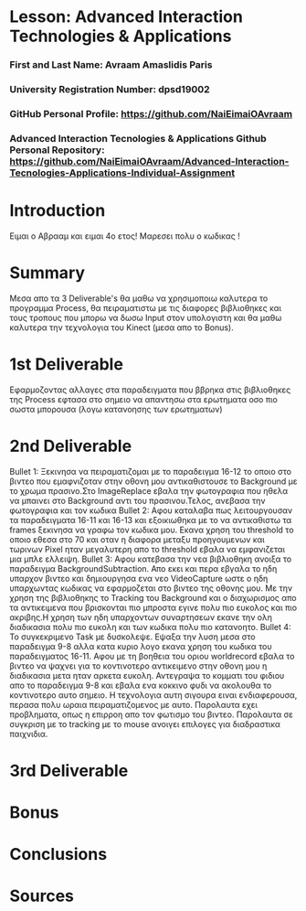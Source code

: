# Lesson: Advanced Interaction Technologies & Applications

### First and Last Name: Avraam Amaslidis Paris
### University Registration Number: dpsd19002
### GitHub Personal Profile: https://github.com/NaiEimaiOAvraam
### Advanced Interaction Tecnologies & Applications Github Personal Repository: https://github.com/NaiEimaiOAvraam/Advanced-Interaction-Tecnologies-Applications-Individual-Assignment

# Introduction
Ειμαι ο Αβρααμ και ειμαι 4ο ετος! 
Μαρεσει πολυ ο κωδικας !
# Summary
Μεσα απο τα 3 Deliverable's θα μαθω να χρησιμοποιω καλυτερα το προγραμμα Process, θα πειραματιστω με τις διαφορες βιβλιοθηκες και τους τροπους που μπορω να δωσω Input στον υπολογιστη και θα μαθω καλυτερα την τεχνολογια του Kinect (μεσα απο το Bonus).

# 1st Deliverable
Εφαρμοζοντας αλλαγες στα παραδειγματα που ββρηκα στις βιβλιοθηκες της Process εφτασα στο σημειο να απαντησω στα ερωτηματα οσο πιο σωστα μπορουσα (λογω κατανοησης των ερωτηματων)

# 2nd Deliverable
  Bullet 1:
    Ξεκινησα να πειραματιζομαι με το παραδειγμα 16-12 το οποιο στο βιντεο που εμαφνιζοταν στην οθονη μου αντικαθιστουσε το Background με το χρωμα πρασινο.Στο ImageReplace εβαλα την φωτογραφια που ηθελα να μπαινει στο Background αντι του πρασινου.Τελος, ανεβασα την φωτογραφια και τον κωδικα
  Bullet 2:
    Αφου καταλαβα πως λειτουργουσαν τα παραδειγματα 16-11 και 16-13 και εξοικιωθηκα με το να αντικαθιστω τα frames ξεκινησα να γραφω τον κωδικα μου. Εκανα χρηση του threshold το οποιο εθεσα στο 70 και οταν η διαφορα μεταξυ προηγουμενων και τωρινων Pixel ηταν μεγαλυτερη απο το threshold εβαλα να εμφανιζεται μια μπλε ελλειψη.
  Bullet 3:
    Αφου κατεβασα την νεα βιβλιοθηκη ανοιξα το παραδειγμα BackgroundSubtraction. Απο εκει και περα εβγαλα το ηδη υπαρχον βιντεο και δημιουργησα ενα νεο VideoCapture ωστε ο ηδη υπαρχωντας κωδικας να εφαρμοζεται στο βιντεο της οθονης μου. Με την χρηση της βιβλιοθηκης το Tracking του Background και ο διαχωρισμος απο τα αντικειμενα που βρισκονται πιο μπροστα εγινε πολυ πιο ευκολος και πιο ακριβης.Η χρηση των ηδη υπαρχοντων συναρτησεων εκανε την ολη διαδικασια πολυ πιο ευκολη και των κωδικα πολυ πιο κατανοητο.
  Bullet 4:
    Το συγκεκριμενο Task με δυσκολεψε. Εψαξα την λυση μεσα στο  παραδειγμα 9-8 αλλα κατα κυριο λογο εκανα χρηση του κωδικα του παραδειγματος 16-11. Αφου με τη βοηθεια του οριου worldrecord εβαλα το βιντεο να ψαχνει για το κοντινοτερο αντικειμενο στην οθονη μου η διαδικασια μετα ηταν αρκετα ευκολη. Αντεγραψα το κομματι του φιδιου απο το παραδειγμα 9-8 και εβαλα ενα κοκκινο φυδι να ακολουθα το κοντινοτερο αυτο σημειο. Η τεχνολογια αυτη σιγουρα ειναι ενδιαφερουσα, περασα πολυ ωραια πειραματιζομενος με αυτο. Παρολαυτα εχει προβληματα, οπως η επιρροη απο τον φωτισμο του βιντεο. Παρολαυτα σε συγκριση με το tracking με το mouse ανοιγει επιλογες για διαδραστικα παιχνιδια.

# 3rd Deliverable 


# Bonus 


# Conclusions


# Sources
